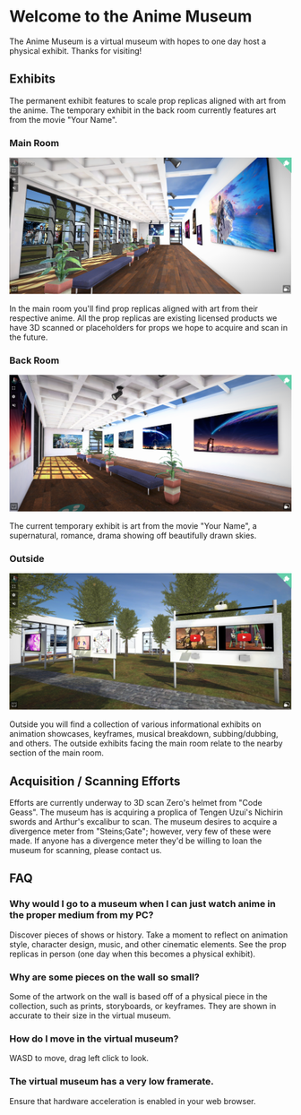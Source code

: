 # Welcome to the Anime Museum

The Anime Museum is a virtual museum with hopes to one day host a physical exhibit. Thanks for visiting!

## Exhibits

The permanent exhibit features to scale prop replicas aligned with art from the anime. The temporary exhibit in the back room currently features art from the movie "Your Name".

### Main Room

![main room](https://github.com/pham-andrew/anime.museum/blob/main/public/main.PNG?)

In the main room you'll find prop replicas aligned with art from their respective anime. All the prop replicas are existing licensed products we have 3D scanned or placeholders for props we hope to acquire and scan in the future.

### Back Room

![back room](https://github.com/pham-andrew/anime.museum/blob/main/public/back.PNG?)

The current temporary exhibit is art from the movie "Your Name", a supernatural, romance, drama showing off beautifully drawn skies.

### Outside

![outside](https://github.com/pham-andrew/anime.museum/blob/main/public/outside.PNG?)

Outside you will find a collection of various informational exhibits on animation showcases, keyframes, musical breakdown, subbing/dubbing, and others. The outside exhibits facing the main room relate to the nearby section of the main room.

## Acquisition / Scanning Efforts

Efforts are currently underway to 3D scan Zero's helmet from "Code Geass". The museum has is acquiring a proplica of Tengen Uzui's Nichirin swords and Arthur's excalibur to scan. The museum desires to acquire a divergence meter from "Steins;Gate"; however, very few of these were made. If anyone has a divergence meter they'd be willing to loan the museum for scanning, please contact us.

## FAQ

### Why would I go to a museum when I can just watch anime in the proper medium from my PC?
Discover pieces of shows or history. Take a moment to reflect on animation style, character design, music, and other cinematic elements. See the prop replicas in person (one day when this becomes a physical exhibit).

### Why are some pieces on the wall so small?
Some of the artwork on the wall is based off of a physical piece in the collection, such as prints, storyboards, or keyframes. They are shown in accurate to their size in the virtual museum.

### How do I move in the virtual museum?
WASD to move, drag left click to look.

### The virtual museum has a very low framerate.
Ensure that hardware acceleration is enabled in your web browser.
